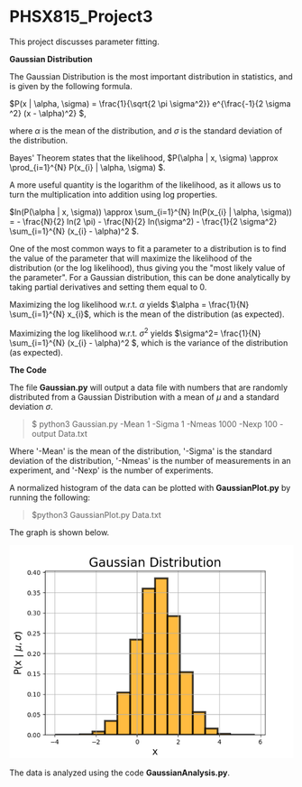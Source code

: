 # PHSX815_Project3

This project discusses parameter fitting. 

**Gaussian Distribution**

The Gaussian Distribution is the most important distribution in statistics, and is given by the following formula.

$P(x | \alpha, \sigma) = \frac{1}{\sqrt{2 \pi \sigma^2}} e^{\frac{-1}{2 \sigma ^2} (x - \alpha)^2} $,

where $\alpha$ is the mean of the distribution, and $\sigma$ is the standard deviation of the distribution. 

Bayes' Theorem states that the likelihood, $P(\alpha | x, \sigma) \approx \prod_{i=1}^{N} P(x_{i} | \alpha, \sigma) $.

A more useful quantity is the logarithm of the likelihood, as it allows us to turn the multiplication into addition using log properties.

$ln(P(\alpha | x, \sigma)) \approx \sum_{i=1}^{N} ln(P(x_{i} | \alpha, \sigma)) = - \frac{N}{2} ln(2 \pi) - \frac{N}{2} ln(\sigma^2) - \frac{1}{2 \sigma^2} \sum_{i=1}^{N} (x_{i} - \alpha)^2 $.

One of the most common ways to fit a parameter to a distribution is to find the value of the parameter that will maximize the likelihood of the distribution (or the log likelihood), thus giving you the "most likely value of the parameter". For a Gaussian distribution, this can be done analytically by taking partial derivatives and setting them equal to 0.

Maximizing the log likelihood w.r.t. $\alpha$ yields $\alpha = \frac{1}{N} \sum_{i=1}^{N} x_{i}$, which is the mean of the distribution (as expected). 

Maximizing the log likelihood w.r.t. $\sigma^2$ yields $\sigma^2= \frac{1}{N} \sum_{i=1}^{N} (x_{i} - \alpha)^2 $, which is the variance of the distribution (as expected).

**The Code**

The file **Gaussian.py** will output a data file with numbers that are randomly distributed from a Gaussian Distribution with a mean of $\mu$ and a standard deviation $\sigma$. 

>$ python3 Gaussian.py -Mean 1 -Sigma 1 -Nmeas 1000 -Nexp 100 -output Data.txt

Where '-Mean' is the mean of the distribution, '-Sigma' is the standard deviation of the distribution, '-Nmeas' is the number of measurements in an experiment, and '-Nexp' is the number of experiments.

A normalized histogram of the data can be plotted with **GaussianPlot.py** by running the following:

> $python3 GaussianPlot.py Data.txt

The graph is shown below. 

![GaussianGraph.png](https://github.com/DJDdawg/PHSX815_Project3/blob/main/GaussianGraph.png)

The data is analyzed using the code **GaussianAnalysis.py**.
